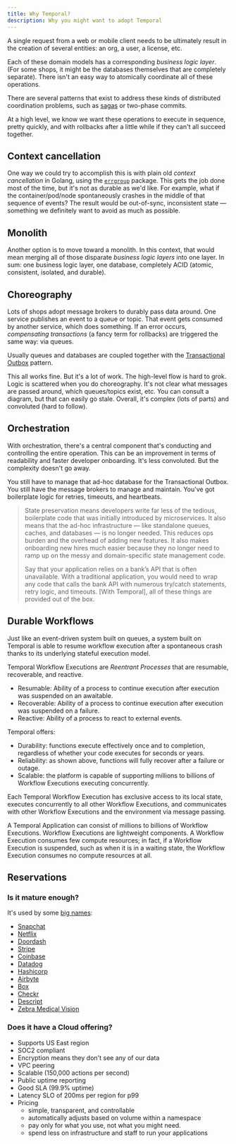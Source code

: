 ```yaml
---
title: Why Temporal?
description: Why you might want to adopt Temporal
---
```


A single request from a web or mobile client needs to be ultimately result in
the creation of several entities: an org, a user, a license, etc.

Each of these domain models has a corresponding _business logic layer_. (For
some shops, it might be the databases themselves that are completely separate).
There isn't an easy way to atomically coordinate all of these operations.

There are several patterns that exist to address these kinds of distributed
coordination problems, such as
[sagas](https://microservices.io/patterns/data/saga.html) or two-phase commits.

At a high level, we know we want these operations to execute in sequence, pretty
quickly, and with rollbacks after a little while if they can't all succeed
together.

## Context cancellation

One way we could try to accomplish this is with plain old _context cancellation_
in Golang, using the [`errgroup`](https://pkg.go.dev/golang.org/x/sync/errgroup)
package. This gets the job done most of the time, but it's not as durable as
we'd like. For example, what if the container/pod/node spontaneously crashes in
the middle of that sequence of events? The result would be out-of-sync,
inconsistent state — something we definitely want to avoid as much as possible.

## Monolith

Another option is to move toward a monolith. In this context, that would mean
merging all of those disparate _business logic layers_ into one layer. In sum:
one business logic layer, one database, completely ACID (atomic, consistent,
isolated, and durable).

## Choreography

Lots of shops adopt message brokers to durably pass data around. One service
publishes an event to a queue or topic. That event gets consumed by another
service, which does something. If an error occurs, _compensating transactions_
(a fancy term for rollbacks) are triggered the same way: via queues.

Usually queues and databases are coupled together with the
[Transactional Outbox](https://microservices.io/patterns/data/transactional-outbox.html)
pattern.

This all works fine. But it's a lot of work. The high-level flow is hard to
grok. Logic is scattered when you do choreography. It's not clear what messages
are passed around, which queues/topics exist, etc. You can consult a diagram,
but that can easily go stale. Overall, it's complex (lots of parts) and
convoluted (hard to follow).

## Orchestration

With orchestration, there's a central component that's conducting and
controlling the entire operation. This can be an improvement in terms of
readability and faster developer onboarding. It's less convoluted. But the
complexity doesn't go away.

You still have to manage that ad-hoc database for the Transactional Outbox. You
still have the message brokers to manage and maintain. You've got boilerplate
logic for retries, timeouts, and heartbeats.

> State preservation means developers write far less of the tedious, boilerplate
> code that was initially introduced by microservices. It also means that the
> ad-hoc infrastructure — like standalone queues, caches, and databases — is no
> longer needed. This reduces ops burden and the overhead of adding new
> features. It also makes onboarding new hires much easier because they no
> longer need to ramp up on the messy and domain-specific state management code.
>
> Say that your application relies on a bank’s API that is often unavailable.
> With a traditional application, you would need to wrap any code that calls the
> bank API with numerous try/catch statements, retry logic, and timeouts. \[With
> Temporal\], all of these things are provided out of the box.

## Durable Workflows

Just like an event-driven system built on queues, a system built on Temporal is
able to resume workflow execution after a spontaneous crash thanks to its
underlying stateful execution model.

Temporal Workflow Executions are _Reentrant Processes_ that are resumable,
recoverable, and reactive.

- Resumable: Ability of a process to continue execution after execution was
  suspended on an awaitable.
- Recoverable: Ability of a process to continue execution after execution was
  suspended on a failure.
- Reactive: Ability of a process to react to external events.

Temporal offers:

- Durability: functions execute effectively once and to completion, regardless
  of whether your code executes for seconds or years.
- Reliability: as shown above, functions will fully recover after a failure or
  outage.
- Scalable: the platform is capable of supporting millions to billions of
  Workflow Executions executing concurrently.

Each Temporal Workflow Execution has exclusive access to its local state,
executes concurrently to all other Workflow Executions, and communicates with
other Workflow Executions and the environment via message passing.

A Temporal Application can consist of millions to billions of Workflow
Executions. Workflow Executions are lightweight components. A Workflow Execution
consumes few compute resources; in fact, if a Workflow Execution is suspended,
such as when it is in a waiting state, the Workflow Execution consumes no
compute resources at all.

## Reservations

### Is it mature enough?

It's used by some [big names](https://temporal.io/use-cases):

- [Snapchat](https://eng.snap.com/build_a_reliable_system_in_a_microservices_world_at_snap/)
- [Netflix](https://www.youtube.com/watch?v=LliBP7YMGyA)
- [Doordash](https://doordash.engineering/2020/08/14/workflows-cadence-event-driven-processing/)
- [Stripe](https://www.youtube.com/watch?v=Crkcr1S-NSc)
- [Coinbase](https://temporal.io/case-studies/reliable-crypto-transactions-at-coinbase)
- [Datadog](https://www.youtube.com/watch?v=Hz7ZZzafBoE)
- [Hashicorp](https://www.youtube.com/watch?v=kDlrM6sgk2k&t=1188s)
- [Airbyte](https://temporal.io/case-studies/airbyte-case-study)
- [Box](https://temporal.io/case-studies/temporal-a-central-brain-for-box)
- [Checkr](https://temporal.io/case-studies/how-temporal-simplified-checkr-workflows/)
- [Descript](https://temporal.io/case-studies/descript-case-study)
- [Zebra Medical Vision](https://temporal.io/case-studies/zebra-medical-case-study/)

### Does it have a Cloud offering?

- Supports US East region
- SOC2 compliant
- Encryption means they don't see any of our data
- VPC peering
- Scalable (150,000 actions per second)
- Public uptime reporting
- Good SLA (99.9% uptime)
- Latency SLO of 200ms per region for p99
- Pricing
  - simple, transparent, and controllable
  - automatically adjusts based on volume within a namespace
  - pay only for what you use, not what you might need.
  - spend less on infrastructure and staff to run your applications
